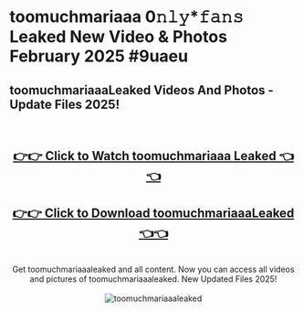 # toomuchmariaaa 0𝚗𝚕𝚢*𝚏𝚊𝚗𝚜 Leaked New Video & Photos February 2025 #9uaeu

<h2>toomuchmariaaaLeaked Videos And Photos - Update Files 2025!</h2>
<br>
<div align="center">
<h2><a href="https://mediaupload.pro?title=toomuchmariaaa&ref=11F" rel="nofollow">👉👉 Click to Watch toomuchmariaaa Leaked 👈👈</a></h2>
<h2><a href="https://mediaupload.pro?title=toomuchmariaaa&ref=11F" rel="nofollow">👉👉 Click to Download toomuchmariaaaLeaked 👈👈</a></h2>
<br>
Get toomuchmariaaaleaked and all content. Now you can access all videos and pictures of toomuchmariaaaleaked. New Updated Files 2025!
<br>
<br>
<a href="https://mediaupload.pro?title=toomuchmariaaa&ref=11F" rel="nofollow" data-target="animated-image.originalLink"><img src="https://i.ibb.co/Gkj2r4b/banner.png" alt="toomuchmariaaaleaked" style="max-width: 100%; display: inline-block;" data-target="animated-image.originalImage"></a>
</div>
<br>


